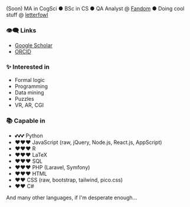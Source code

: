 (Soon) MA in CogSci ● BSc in CS ● QA Analyst @ [Fandom](https://github.com/Wikia) ● Doing cool stuff @ [letterfowl](https://github.com/letterfowl)
<!-- BDFL @ [Larch](https://github.com/Larch-Team/Larch) -->

### 👁‍🗨 Links

  - [Google Scholar](https://scholar.google.com/citations?user=-j1KOx0AAAAJ)
  - [ORCID](https://orcid.org/0000-0002-7811-4580)

### ✨ Interested in

  - Formal logic
  - Programming
  - Data mining
  - Puzzles
  - VR, AR, CGI

### 📚 Capable in

  - 💕💕💕 Python
  - ❤❤❤ JavaScript (raw, jQuery, Node.js, React.js, AppScript)
  - ❤❤❤ R
  - ❤❤❤ LaTeX
  - ❤❤❤ SQL
  - ❤❤❤ PHP (Laravel, Symfony)
  - ❤❤❤ HTML
  - ❤❤ CSS (raw, bootstrap, tailwind, pico.css)
  - ❤❤ C#

And many other languages, if I'm desperate enough...
<!-- 
|[![Top Langs](https://github-readme-stats.vercel.app/api/top-langs/?username=PogromcaPapai&layout=compact&hide=blade,html,tex)](https://github.com/anuraghazra/github-readme-stats)|  [![Anurag's GitHub stats](https://github-readme-stats.vercel.app/api?username=PogromcaPapai)](https://github.com/anuraghazra/github-readme-stats) |
|---|---| -->

<!--
**PogromcaPapai/PogromcaPapai** is a ✨ _special_ ✨ repository because its `README.md` (this file) appears on your GitHub profile.
-->

